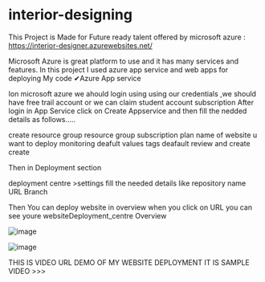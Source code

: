 # interior-designing
This Project is Made for Future ready talent offered by microsoft azure : https://interior-designer.azurewebsites.net/

Microsoft Azure is great platform to use and it has many services and features. In this project I used azure app service and web apps for deploying My code ✔Azure App service

Ion microsoft azure we ahould login using using our credentials ,we should have free trail account or we can claim student account subscription After login in App Service click on Create Appservice and then fill the nedded details as follows.....

create resource group resource group subscription plan name of website u want to deploy monitoring deafult values tags deafault review and create create

Then in Deployment section

deployment centre >settings fill the needed details like repository name URL Branch

Then You can deploy website in overview when you click on URL you can see youre websiteDeployment_centre Overview

![image](https://user-images.githubusercontent.com/93464407/152329991-4ae369ab-eafd-4dba-85fb-5dd297d09ccf.png)

![image](https://user-images.githubusercontent.com/93464407/152330085-d1e520d8-4126-43bd-8572-81d0ac209697.png)

THIS IS VIDEO URL DEMO OF MY WEBSITE DEPLOYMENT IT IS SAMPLE VIDEO >>>
